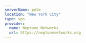 ```yaml
---
serverName: pete
location: "New York City"
type: vps
provider:
  name: Neptune Networks
  url: https://neptunenetworks.org
---
```

